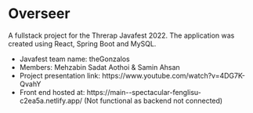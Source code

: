# Overseer
A fullstack project for the Threrap Javafest 2022. The application was created using React, Spring Boot and MySQL.


<ul>
  <li> Javafest team name: theGonzalos </li>
  <li>Members: Mehzabin Sadat Aothoi & Samin Ahsan</li>
  <li> Project presentation link: https://www.youtube.com/watch?v=4DG7K-QvahY </li>
  <li>Front end hosted at: https://main--spectacular-fenglisu-c2ea5a.netlify.app/ (Not functional as backend not connected) </li> 
 </ul>
